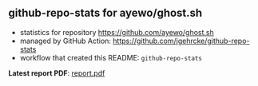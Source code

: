 ## github-repo-stats for ayewo/ghost.sh

- statistics for repository https://github.com/ayewo/ghost.sh
- managed by GitHub Action: https://github.com/jgehrcke/github-repo-stats
- workflow that created this README: `github-repo-stats`

**Latest report PDF**: [report.pdf](https://github.com/ayewo/ghost.sh/raw/github-repo-stats/ayewo/ghost.sh/latest-report/report.pdf)

